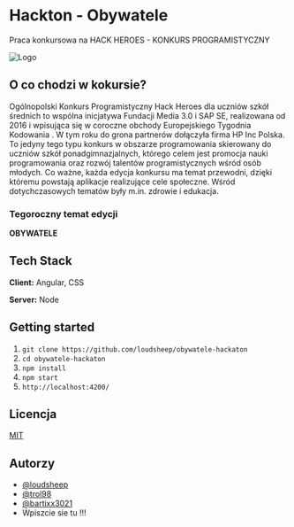 
# Hackton - Obywatele

Praca konkursowa na HACK HEROES - KONKURS PROGRAMISTYCZNY

![Logo](https://hackheroes.pl/img/rsz_hackheroes_logo.png)


## O co chodzi w kokursie?
Ogólnopolski Konkurs Programistyczny Hack Heroes dla uczniów szkół średnich to wspólna inicjatywa Fundacji Media 3.0 i SAP SE, realizowana od 2016 i wpisująca się w coroczne obchody Europejskiego Tygodnia Kodowania . W tym roku do grona partnerów dołączyła firma HP Inc Polska. To jedyny tego typu konkurs w obszarze programowania skierowany do uczniów szkół ponadgimnazjalnych, którego celem jest promocja nauki programowania oraz rozwój talentów programistycznych wśród osób młodych. Co ważne, każda edycja konkursu ma temat przewodni, dzięki któremu powstają aplikacje realizujące cele społeczne. Wśród dotychczasowych tematów były m.in. zdrowie i edukacja.

### Tegoroczny temat edycji
**OBYWATELE**

## Tech Stack
**Client:** Angular, CSS

**Server:** Node

## Getting started
1. `git clone https://github.com/loudsheep/obywatele-hackaton`
2. `cd obywatele-hackaton`
3. `npm install`
4. `npm start`
5. `http://localhost:4200/`

## Licencja

[MIT](https://choosealicense.com/licenses/mit/)


## Autorzy

- [@loudsheep](https://www.github.com/loudsheep)
- [@trol98](https://www.github.com/trol98/)
- [@bartixx3021](https://www.github.com/bartixx3021/)
- Wpiszcie sie tu !!!